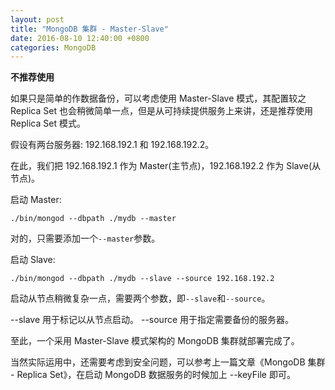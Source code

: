 ```yaml
---
layout: post
title: "MongoDB 集群 - Master-Slave"
date: 2016-08-10 12:40:00 +0800
categories: MongoDB
---
```


**不推荐使用**

如果只是简单的作数据备份，可以考虑使用 Master-Slave 模式，其配置较之 Replica Set 也会稍微简单一点，但是从可持续提供服务上来讲，还是推荐使用 Replica Set 模式。

假设有两台服务器: 192.168.192.1 和 192.168.192.2。

在此，我们把 192.168.192.1 作为 Master(主节点)，192.168.192.2 作为 Slave(从节点)。

启动 Master:

```
./bin/mongod --dbpath ./mydb --master
```

对的，只需要添加一个```--master```参数。

启动 Slave:

```
./bin/mongod --dbpath ./mydb --slave --source 192.168.192.2
```

启动从节点稍微复杂一点，需要两个参数，即```--slave```和```--source```。

--slave 用于标记以从节点启动。
--source 用于指定需要备份的服务器。

至此，一个采用 Master-Slave 模式架构的 MongoDB 集群就部署完成了。

当然实际运用中，还需要考虑到安全问题，可以参考上一篇文章《MongoDB 集群 - Replica Set》，在启动 MongoDB 数据服务的时候加上 --keyFile 即可。